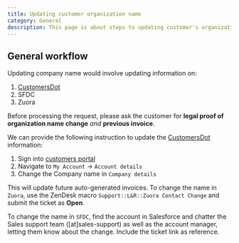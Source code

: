 ```yaml
---
title: Updating customer organization name
category: General
description: This page is about steps to updating customer's organization name.
---
```


## General workflow

Updating company name would involve updating information on:

1. [CustomersDot](https://customers.gitlab.com/customers/sign_in)
1. SFDC
1. Zuora

Before processing the request, please ask the customer for **legal proof of organization name change** *and* **previous invoice**.

We can provide the following instruction to update the [CustomersDot](https://customers.gitlab.com/customers/sign_in) information:

1. Sign into [customers portal](https://customers.gitlab.com/customers/sign_in)
1. Navigate to `My Account` → `Account details`
1. Change the Company name in `Company details`

This will update future auto-generated invoices. To change the name in `Zuora`, use the ZenDesk macro `Support::L&R::Zuora Contact Change` and submit the ticket as **Open**.

To change the name in `SFDC`, find the account in Salesforce and chatter the Sales support team ([at]sales-support) as well as the account manager, letting them know about the change. Include the ticket link as reference.
